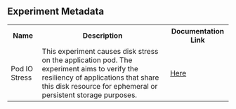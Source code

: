 ## Experiment Metadata

<table>
<tr>
<th> Name </th>
<th> Description </th>
<th> Documentation Link </th>
</tr>
<tr>
 <td> Pod IO Stress </td>
 <td>This experiment causes disk stress on the application pod. The experiment aims to verify the resiliency of applications that share this disk resource for ephemeral or persistent storage purposes.</td>
 <td>  <a href="https://litmuschaos.github.io/litmus/experiments/categories/pods/pod-io-stress/"> Here </a> </td>
 </tr>
 </table>
